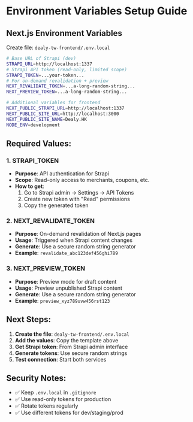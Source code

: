 # Environment Variables Setup Guide

## Next.js Environment Variables
Create file: `dealy-tw-frontend/.env.local`

```bash
# Base URL of Strapi (dev)
STRAPI_URL=http://localhost:1337
# Strapi API token (read-only, limited scope)
STRAPI_TOKEN=...your-token...
# For on-demand revalidation + preview
NEXT_REVALIDATE_TOKEN=...a-long-random-string...
NEXT_PREVIEW_TOKEN=...a-long-random-string...

# Additional variables for frontend
NEXT_PUBLIC_STRAPI_URL=http://localhost:1337
NEXT_PUBLIC_SITE_URL=http://localhost:3000
NEXT_PUBLIC_SITE_NAME=Dealy.HK
NODE_ENV=development
```

## Required Values:

### 1. STRAPI_TOKEN
- **Purpose**: API authentication for Strapi
- **Scope**: Read-only access to merchants, coupons, etc.
- **How to get**: 
  1. Go to Strapi admin → Settings → API Tokens
  2. Create new token with "Read" permissions
  3. Copy the generated token

### 2. NEXT_REVALIDATE_TOKEN
- **Purpose**: On-demand revalidation of Next.js pages
- **Usage**: Triggered when Strapi content changes
- **Generate**: Use a secure random string generator
- **Example**: `revalidate_abc123def456ghi789`

### 3. NEXT_PREVIEW_TOKEN
- **Purpose**: Preview mode for draft content
- **Usage**: Preview unpublished Strapi content
- **Generate**: Use a secure random string generator
- **Example**: `preview_xyz789uvw456rst123`

## Next Steps:
1. **Create the file**: `dealy-tw-frontend/.env.local`
2. **Add the values**: Copy the template above
3. **Get Strapi token**: From Strapi admin interface
4. **Generate tokens**: Use secure random strings
5. **Test connection**: Start both services

## Security Notes:
- ✅ Keep `.env.local` in `.gitignore`
- ✅ Use read-only tokens for production
- ✅ Rotate tokens regularly
- ✅ Use different tokens for dev/staging/prod
